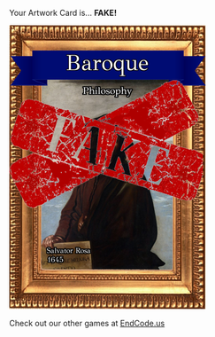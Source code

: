 Your Artwork Card is... 
  **FAKE!**
 
 ![alt text](ArtworPhilosophy_Fake[face,1].png?raw=true "Artwork Card")  
 
 
 
 
 
 Check out our other games at [EndCode.us](https://endcode.us/)